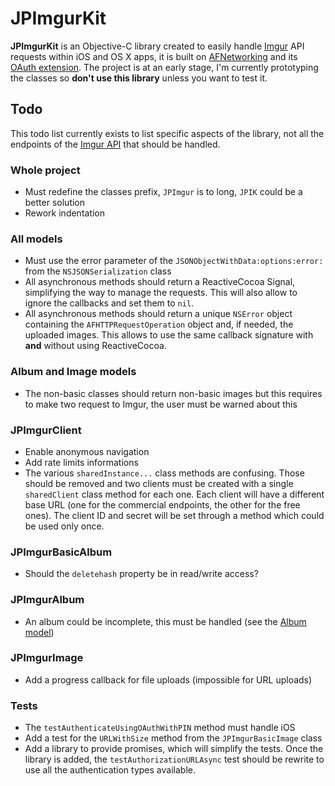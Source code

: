 # JPImgurKit

__JPImgurKit__ is an Objective-C library created to easily handle [Imgur](http://imgur.com) API requests within iOS and OS X apps, it is built on [AFNetworking](http://afnetworking.com/) and its [OAuth extension](https://github.com/AFNetworking/AFOAuth2Client). The project is at an early stage, I'm currently prototyping the classes so __don't use this library__ unless you want to test it.

## Todo

This todo list currently exists to list specific aspects of the library, not all the endpoints of the [Imgur API](http://api.imgur.com/) that should be handled.

### Whole project

* Must redefine the classes prefix, `JPImgur` is to long, `JPIK` could be a better solution
* Rework indentation

### All models

* Must use the error parameter of the `JSONObjectWithData:options:error:` from the `NSJSONSerialization` class
* All asynchronous methods should return a ReactiveCocoa Signal, simplifying the way to manage the requests. This will also allow to ignore the callbacks and set them to `nil`.
* All asynchronous methods should return a unique `NSError` object containing the `AFHTTPRequestOperation` object and, if needed, the uploaded images. This allows to use the same callback signature with __and__ without using ReactiveCocoa.

### Album and Image models

* The non-basic classes should return non-basic images but this requires to make two request to Imgur, the user must be warned about this

### JPImgurClient

* Enable anonymous navigation
* Add rate limits informations
* The various `sharedInstance...` class methods are confusing. Those should be removed and two clients must be created with a single `sharedClient` class method for each one. Each client will have a different base URL (one for the commercial endpoints, the other for the free ones). The client ID and secret will be set through a method which could be used only once.

### JPImgurBasicAlbum

* Should the `deletehash` property be in read/write access?

### JPImgurAlbum

* An album could be incomplete, this must be handled (see the [Album model](http://api.imgur.com/models/album))

### JPImgurImage

* Add a progress callback for file uploads (impossible for URL uploads)

### Tests

* The `testAuthenticateUsingOAuthWithPIN` method must handle iOS
* Add a test for the `URLWithSize` method from the `JPImgurBasicImage` class
* Add a library to provide promises, which will simplify the tests. Once the library is added, the `testAuthorizationURLAsync` test should be rewrite to use all the authentication types available.